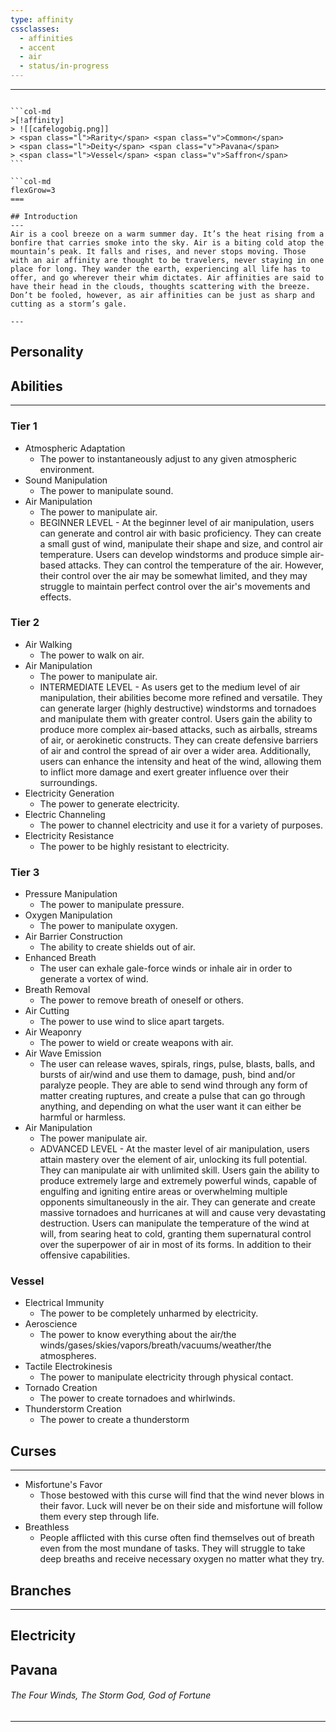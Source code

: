 ```yaml
---
type: affinity
cssclasses:
  - affinities
  - accent
  - air
  - status/in-progress
---
```


---

````col

```col-md
>[!affinity]
> ![[cafelogobig.png]]
> <span class="l">Rarity</span> <span class="v">Common</span> 
> <span class="l">Deity</span> <span class="v">Pavana</span>
> <span class="l">Vessel</span> <span class="v">Saffron</span>
```

```col-md
flexGrow=3
===

## Introduction
---
Air is a cool breeze on a warm summer day. It’s the heat rising from a bonfire that carries smoke into the sky. Air is a biting cold atop the mountain’s peak. It falls and rises, and never stops moving. Those with an air affinity are thought to be travelers, never staying in one place for long. They wander the earth, experiencing all life has to offer, and go wherever their whim dictates. Air affinities are said to have their head in the clouds, thoughts scattering with the breeze. Don’t be fooled, however, as air affinities can be just as sharp and cutting as a storm’s gale. 

---
````

## Personality

## Abilities 
---

### Tier 1
- Atmospheric Adaptation
	- The power to instantaneously adjust to any given atmospheric environment. 
- Sound Manipulation
	- The power to manipulate sound. 
- Air Manipulation
	- The power to manipulate air.
	-  BEGINNER LEVEL - At the beginner level of air manipulation, users can generate and control air with basic proficiency. They can create a small gust of wind, manipulate their shape and size, and control air temperature. Users can develop windstorms and produce simple air-based attacks. They can control the temperature of the air. However, their control over the air may be somewhat limited, and they may struggle to maintain perfect control over the air's movements and effects.  

### Tier 2
- Air Walking
	- The power to walk on air.
- Air Manipulation
	- The power to manipulate air.
	- INTERMEDIATE LEVEL - As users get to the medium level of air manipulation, their abilities become more refined and versatile. They can generate larger (highly destructive) windstorms and tornadoes and manipulate them with greater control. Users gain the ability to produce more complex air-based attacks, such as airballs, streams of air, or aerokinetic constructs. They can create defensive barriers of air and control the spread of air over a wider area. Additionally, users can enhance the intensity and heat of the wind, allowing them to inflict more damage and exert greater influence over their surroundings. 
- Electricity Generation
	- The power to generate electricity.
- Electric Channeling
	- The power to channel electricity and use it for a variety of purposes. 
- Electricity Resistance
	- The power to be highly resistant to electricity. 

### Tier 3
- Pressure Manipulation 
	- The power to manipulate pressure.
- Oxygen Manipulation
	- The power to manipulate oxygen.
- Air Barrier Construction
	- The ability to create shields out of air.
- Enhanced Breath
	-  The user can exhale gale-force winds or inhale air in order to generate a vortex of wind. 
- Breath Removal
	- The power to remove breath of oneself or others.
- Air Cutting
	- The power to use wind to slice apart targets. 
- Air Weaponry
	- The power to wield or create weapons with air. 
- Air Wave Emission
	- The user can release waves, spirals, rings, pulse, blasts, balls, and bursts of air/wind and use them to damage, push, bind and/or paralyze people. They are able to send wind through any form of matter creating ruptures, and create a pulse that can go through anything, and depending on what the user want it can either be harmful or harmless. 
- Air Manipulation
	- The power manipulate air.
	- ADVANCED LEVEL - At the master level of air manipulation, users attain mastery over the element of air, unlocking its full potential. They can manipulate air with unlimited skill. Users gain the ability to produce extremely large and extremely powerful winds, capable of engulfing and igniting entire areas or overwhelming multiple opponents simultaneously in the air. They can generate and create massive tornadoes and hurricanes at will and cause very devastating destruction. Users can manipulate the temperature of the wind at will, from searing heat to cold, granting them supernatural control over the superpower of air in most of its forms. In addition to their offensive capabilities. 

### Vessel
- Electrical Immunity
	- The power to be completely unharmed by electricity.
- Aeroscience
	- The power to know everything about the air/the winds/gases/skies/vapors/breath/vacuums/weather/the atmospheres. 
- Tactile Electrokinesis
	-  The power to manipulate electricity through physical contact.
- Tornado Creation
	- The power to create tornadoes and whirlwinds. 
- Thunderstorm Creation
	- The power to create a thunderstorm


## Curses
---
- Misfortune's Favor
	- Those bestowed with this curse will find that the wind never blows in their favor. Luck will never be on their side and misfortune will follow them every step through life.
- Breathless
	- People afflicted with this curse often find themselves out of breath even from the most mundane of tasks. They will struggle to take deep breaths and receive necessary oxygen no matter what they try.
## Branches
---
Electricity
- 
## Pavana
######  The Four Winds, The Storm God, God of Fortune
----
